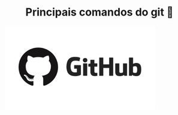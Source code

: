 
<h1 align="center">Principais comandos do git 📄 </h1>
<img src="https://github.com/Lucas-Casarotti/comandos-git/blob/main/github.jpg" min-width="400" max-width="400" width="400" align="center">
